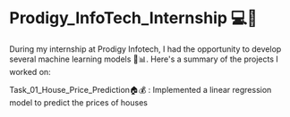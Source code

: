 # Prodigy_InfoTech_Internship 💻🤖

During my internship at Prodigy Infotech, I had the opportunity to develop several machine learning models 🧠📊. Here's a summary of the projects I worked on:

Task_01_House_Price_Prediction🏠💰 : Implemented a linear regression model to predict the prices of houses
